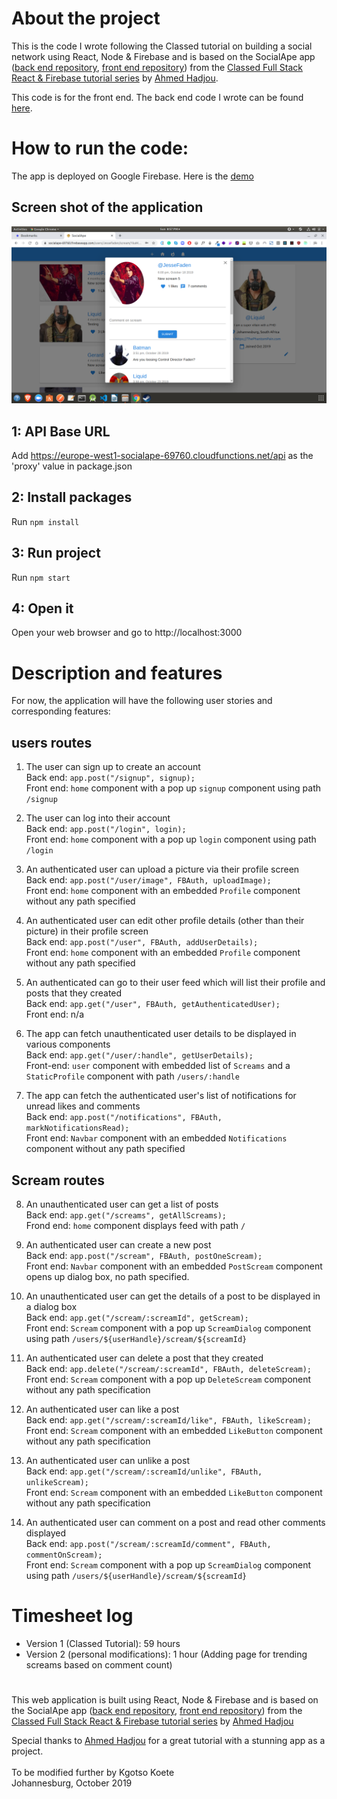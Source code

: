 # About the project

This is the code I wrote following the Classed tutorial on building a social network using React, Node & Firebase and is based on the SocialApe app ([back end repository](https://github.com/hidjou/classsed-react-firebase-functions), [front end repository](https://github.com/hidjou/classsed-react-firebase-client)) from the [Classed Full Stack React & Firebase tutorial series](https://www.youtube.com/watch?v=RkBfu-W7tt0&list=PLMhAeHCz8S38ryyeMiBPPUnFAiWnoPvWP) by [Ahmed Hadjou](https://github.com/hidjou).

This code is for the front end. The back end code I wrote can be found [here](https://github.com/Kgotso-Koete/socialApe-functions).

# How to run the code:

The app is deployed on Google Firebase. Here is the [demo](https://socialape-69760.firebaseapp.com)

## Screen shot of the application

![](/screenshots/SocialApe_screenshot.png)

## 1: API Base URL

Add https://europe-west1-socialape-69760.cloudfunctions.net/api as the 'proxy' value in package.json

## 2: Install packages

Run `npm install`

## 3: Run project

Run `npm start`

## 4: Open it

Open your web browser and go to http://localhost:3000

# Description and features

For now, the application will have the following user stories and corresponding features:

## users routes

1. The user can sign up to create an account
   <br/>Back end: `app.post("/signup", signup);`
   <br/>Front end: `home` component with a pop up `signup` component using path `/signup`

2. The user can log into their account
   <br/>Back end: `app.post("/login", login);`
   <br/>Front end: `home` component with a pop up `login` component using path `/login`

3. An authenticated user can upload a picture via their profile screen
   <br/>Back end: `app.post("/user/image", FBAuth, uploadImage);`
   <br/>Front end: `home` component with an embedded `Profile` component without any path specified

4. An authenticated user can edit other profile details (other than their picture) in their profile screen
   <br/>Back end: `app.post("/user", FBAuth, addUserDetails);`
   <br/>Front end: `home` component with an embedded `Profile` component without any path specified

5. An authenticated can go to their user feed which will list their profile and posts that they created
   <br/>Back end: `app.get("/user", FBAuth, getAuthenticatedUser);`
   <br/>Front end: n/a

6. The app can fetch unauthenticated user details to be displayed in various components
   <br/>Back end: `app.get("/user/:handle", getUserDetails);`
   <br/>Front-end: `user` component with embedded list of `Screams` and a `StaticProfile` component with path `/users/:handle`

7. The app can fetch the authenticated user's list of notifications for unread likes and comments
   <br/>Back end: `app.post("/notifications", FBAuth, markNotificationsRead);`
   <br/>Front end: `Navbar` component with an embedded `Notifications` component without any path specified

## Scream routes

8. An unauthenticated user can get a list of posts
   <br/>Back end: `app.get("/screams", getAllScreams);`
   <br/>Frond end: `home` component displays feed with path `/`

9. An authenticated user can create a new post
   <br/>Back end: `app.post("/scream", FBAuth, postOneScream);`
   <br/>Front end: `Navbar` component with an embedded `PostScream` component opens up dialog box, no path specified.

10. An unauthenticated user can get the details of a post to be displayed in a dialog box
    <br/>Back end: `app.get("/scream/:screamId", getScream);`
    <br/>Front end: `Scream` component with a pop up `ScreamDialog` component using path `/users/${userHandle}/scream/${screamId}`

11. An authenticated user can delete a post that they created
    <br/>Back end: `app.delete("/scream/:screamId", FBAuth, deleteScream);`
    <br/>Front end: `Scream` component with a pop up `DeleteScream` component without any path specification

12. An authenticated user can like a post
    <br/>Back end: `app.get("/scream/:screamId/like", FBAuth, likeScream);`
    <br/>Front end: `Scream` component with an embedded `LikeButton` component without any path specification

13. An authenticated user can unlike a post
    <br/>Back end: `app.get("/scream/:screamId/unlike", FBAuth, unlikeScream);`
    <br/>Front end: `Scream` component with an embedded `LikeButton` component without any path specification

14. An authenticated user can comment on a post and read other comments displayed
    <br/>Back end: `app.post("/scream/:screamId/comment", FBAuth, commentOnScream);`
    <br/>Front end: `Scream` component with a pop up `ScreamDialog` component using path `/users/${userHandle}/scream/${screamId}`

# Timesheet log

- Version 1 (Classed Tutorial): 59 hours
- Version 2 (personal modifications): 1 hour (Adding page for trending screams based on comment count)

#

This web application is built using React, Node & Firebase and is based on the SocialApe app ([back end repository](https://github.com/hidjou/classsed-react-firebase-functions), [front end repository](https://github.com/hidjou/classsed-react-firebase-client)) from the [Classed Full Stack React & Firebase tutorial series](https://www.youtube.com/watch?v=RkBfu-W7tt0&list=PLMhAeHCz8S38ryyeMiBPPUnFAiWnoPvWP) by [Ahmed Hadjou](https://github.com/hidjou)

Special thanks to [Ahmed Hadjou](https://github.com/hidjou) for a great tutorial with a stunning app as a project.<br/><br/>
To be modified further by Kgotso Koete<br/>
Johannesburg, October 2019
